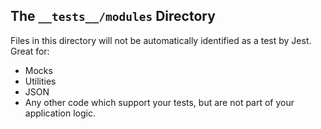 ## The `__tests__/modules` Directory
Files in this directory will not be automatically identified as a test by Jest. 
Great for:

- Mocks
- Utilities
- JSON
- Any other code which support your tests, but are not part of your application logic.